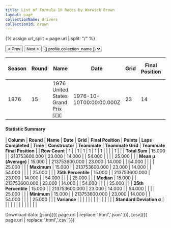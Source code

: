 ```yaml
---
title: List of Formula 1® Races by Warwick Brown
layout: page
collectionName: drivers
collectionId: brown
---
```


{% assign url_split = page.url | split: "/" %}
<div id="collection-navigation">
<button onclick="selector.options[selector.selectedIndex-1].value && (window.location = selector.options[selector.selectedIndex-1].value);">&lt; Prev</button>
<button onclick="selector.options[selector.selectedIndex+1].value && (window.location = selector.options[selector.selectedIndex+1].value);">Next &gt;</button>
<select id="selector" onchange="this.options[this.selectedIndex].value && (window.location = this.options[this.selectedIndex].value);">
  {% for collectionId in site.data[page.collectionName].refs %}
    {% if collectionId == page.collectionId %}
      {% assign selected = "selected" %}
    {% else %}
      {% assign selected = "" %}
    {% endif %}
    {% assign profile = site.data[page.collectionName][collectionId].profile %}
    <option value="/f1/{{ page.collectionName }}/{{ collectionId }}/{{ url_split[4] }}" {{ selected }}>{{ profile.collection_name }}</option>
  {% endfor %}
</select>
</div>

| Season | Round | Name | Date | Grid | Final Position | Points | Laps Completed | Time | Constructor | Teammate | Teammate Grid | Teammate Final Position |
|--|--|--|--|--|--|--|--|--|--|--|--|--|
| 1976 | 15 | 1976 United States Grand Prix 🇺🇸 | 1976-10-10T00:00:00.000Z | 23 | 14 | 0.0 | 54 |   | Wolf 🇨🇦 | [Arturo Merzario 🇮🇹](/f1/drivers/merzario) | 25 | R |

#### Statistic Summary

| **Column** | **Round** | **Name** | **Date** | **Grid** | **Final Position** | **Points** | **Laps Completed** | **Time** | **Constructor** | **Teammate** | **Teammate Grid** | **Teammate Final Position** |
| **Row Count** | 1 |  | 1 | 1 | 1 | 1 | 1 |  |  |  | 1 |  |
| **Total Sum** | 15.000 |  | 213753600.000 | 23.000 | 14.000 |  | 54.000 |  |  |  | 25.000 |  |
| **Mean μ (Average)** | 15.000 |  | 213753600.000 | 23.000 | 14.000 |  | 54.000 |  |  |  | 25.000 |  |
| **Maximum** | 15.000 |  | 213753600.000 | 23.000 | 14.000 |  | 54.000 |  |  |  | 25.000 |  |
| **75th Percentile** | 15.000 |  | 213753600.000 | 23.000 | 14.000 |  | 54.000 |  |  |  | 25.000 |  |
| **Median** | 15.000 |  | 213753600.000 | 23.000 | 14.000 |  | 54.000 |  |  |  | 25.000 |  |
| **25th Percentile** | 15.000 |  | 213753600.000 | 23.000 | 14.000 |  | 54.000 |  |  |  | 25.000 |  |
| **Minimum** | 15.000 |  | 213753600.000 | 23.000 | 14.000 |  | 54.000 |  |  |  | 25.000 |  |
| **Variance** |  |  |  |  |  |  |  |  |  |  |  |  |
| **Standard Deviation σ** |  |  |  |  |  |  |  |  |  |  |  |  |

Download data: [json]({{ page.url | replace:'.html','.json' }}), [csv]({{ page.url | replace:'.html','.csv' }})
